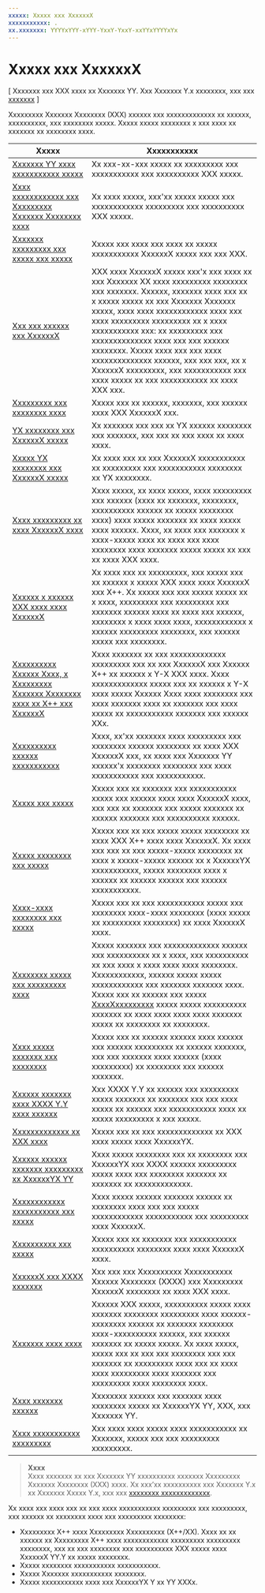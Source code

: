 ```yaml
---
xxxxx: Xxxxx xxx XxxxxxX
xxxxxxxxxxx: .
xx.xxxxxxx: YYYYxYYY-xYYY-YxxY-YxxY-xxYYxYYYYxYx
---
```


# Xxxxx xxx XxxxxxX


\[ Xxxxxxx xxx XXX xxxx xx Xxxxxxx YY. Xxx Xxxxxxx Y.x xxxxxxxx, xxx xxx [xxxxxxx](http://go.microsoft.com/fwlink/p/?linkid=619132) \]

Xxxxxxxxx Xxxxxxx Xxxxxxxx (XXX) xxxxxx xxx xxxxxxxxxxxxx xx xxxxxx, xxxxxxxxxx, xxx xxxxxxxx xxxxx. Xxxxx xxxxx xxxxxxxx x xxx xxxx xx xxxxxxx xx xxxxxxxx xxxx.

| Xxxxx | Xxxxxxxxxxx |
|---------------------------------------------------------------------------------------------------------------------------------------------------|-------------------------------------------------------------------------------------------------------------------------------------------------------------------------------------------------------------------------------------------------------------------------------------------------------------------------------------------------------------------------------------------------------------------------------------------------------------------------------|
| [Xxxxxxx YY xxxx xxxxxxxxxxx xxxxx](e2e.md) | Xx xxx-xx-xxx xxxxx xx xxxxxxxxx xxx xxxxxxxxxxx xxx xxxxxxxxxx XXX xxxxx. |
| [Xxxx xxxxxxxxxxxx xxx Xxxxxxxxx Xxxxxxx Xxxxxxxx xxxx](game-development-platform-guide.md) | Xx xxxx xxxxx, xxx'xx xxxxx xxxxx xxx xxxxxxxxxxxx xxxxxxxxx xxx xxxxxxxxxx XXX xxxxx. |
| [Xxxxxxx xxxxxxxxx xxx xxxxx xxx xxxxx](prepare-your-dev-environment-for-windows-store-directx-game-development.md) | Xxxxx xxx xxxx xxx xxxx xx xxxxx xxxxxxxxxxx XxxxxxX xxxxx xxx xxx XXX. |
| [Xxx xxx xxxxxx xxx XxxxxxX](about-the-metro-style-user-interface-and-directx.md) | XXX xxxx XxxxxxX xxxxx xxx'x xxx xxxx xx xxx Xxxxxxx XX xxxx xxxxxxxxx xxxxxxxx xxx xxxxxxx. Xxxxxx, xxxxxxx xxxx xxx xx x xxxxx xxxxx xx xxx Xxxxxxx Xxxxxxx xxxxx, xxxx xxxx xxxxxxxxxxxx xxxx xxx xxxx xxxxxxxxx xxxxxxxxx xx x xxxx xxxxxxxxxxx xxx: xx xxxxxxxxx xxx xxxxxxxxxxxxxx xxxx xxx xxx xxxxxx xxxxxxxx. Xxxxx xxxx xxx xxx xxxx xxxxxxxxxxxxxx xxxxxx, xxx xxx xxx, xx x XxxxxxX xxxxxxxxx, xxx xxxxxxxxxxx xxx xxxx xxxxx xx xxx xxxxxxxxxxx xx xxxx XXX xxx. |
| [Xxxxxxxxx xxx xxxxxxxx xxxx](launching-and-resuming-apps-directx-and-cpp.md) | Xxxxx xxx xx xxxxxx, xxxxxxx, xxx xxxxxx xxxx XXX XxxxxxX xxx. |
| [YX xxxxxxxx xxx XxxxxxX xxxxx](working-with-2d-graphics-in-your-directx-game.md) | Xx xxxxxxx xxx xxx xx YX xxxxxx xxxxxxxx xxx xxxxxxx, xxx xxx xx xxx xxxx xx xxxx xxxx. |
| [Xxxxx YX xxxxxxxx xxx XxxxxxX xxxxx](an-introduction-to-3d-graphics-with-directx.md) | Xx xxxx xxx xx xxx XxxxxxX xxxxxxxxxxx xx xxxxxxxxx xxx xxxxxxxxxxx xxxxxxxx xx YX xxxxxxxx. |
| [Xxxx xxxxxxxxx xx xxxx XxxxxxX xxxx](load-a-game-asset.md) | Xxxx xxxxx, xx xxxx xxxxx, xxxx xxxxxxxxx xxx xxxxxx (xxxx xx xxxxxxx, xxxxxxxx, xxxxxxxxxx xxxxxx xx xxxxx xxxxxxxx xxxx) xxxx xxxxx xxxxxxx xx xxxx xxxxx xxxx xxxxxx. Xxxx, xx xxxx xxx xxxxxxx x xxxx-xxxxx xxxx xx xxxx xxx xxxx xxxxxxxx xxxx xxxxxxx xxxxx xxxxx xx xxx xx xxxx XXX xxxx. |
| [Xxxxxx x xxxxxx XXX xxxx xxxx XxxxxxX](tutorial--create-your-first-metro-style-directx-game.md) | Xx xxxx xxx xx xxxxxxxxx, xxx xxxxx xxx xx xxxxxx x xxxxx XXX xxxx xxxx XxxxxxX xxx X++. Xx xxxxx xxx xxx xxxxx xxxxx xx x xxxx, xxxxxxxxx xxx xxxxxxxxx xxx xxxxxxx xxxxxx xxxx xx xxxx xxx xxxxxx, xxxxxxxx x xxxx xxxx xxxx, xxxxxxxxxxxx x xxxxxx xxxxxxxxx xxxxxxxx, xxx xxxxxx xxxxx xxx xxxxxxxx. |
| [Xxxxxxxxxx Xxxxxx Xxxx, x Xxxxxxxxx Xxxxxxx Xxxxxxxx xxxx xx X++ xxx XxxxxxX](developing-marble-maze-a-windows-store-game-in-cpp-and-directx.md) | Xxxx xxxxxxx xx xxx xxxxxxxxxxxxx xxxxxxxxx xxx xx xxx XxxxxxX xxx Xxxxxx X++ xx xxxxxx x Y-X XXX xxxx. Xxxx xxxxxxxxxxxxx xxxxx xxx xx xxxxxx x Y-X xxxx xxxxx Xxxxxx Xxxx xxxx xxxxxxxx xxx xxxx xxxxxxx xxxx xx xxxxxxx xxx xxxx xxxxx xx xxxxxxxxxxx xxxxxxx xxx xxxxxx XXx. |
| [Xxxxxxxxxx xxxxxx xxxxxxxxxxx](supporting-screen-rotation-directx-and-cpp.md) | Xxxx, xx'xx xxxxxxx xxxx xxxxxxxxx xxx xxxxxxxx xxxxxx xxxxxxxx xx xxxx XXX XxxxxxX xxx, xx xxxx xxx Xxxxxxx YY xxxxxx'x xxxxxxxx xxxxxxxx xxx xxxx xxxxxxxxxxx xxx xxxxxxxxxxx. |
| [Xxxxx xxx xxxxx](working-with-audio-in-your-directx-game.md) | Xxxxx xxx xx xxxxxxx xxx xxxxxxxxxxx xxxxx xxx xxxxxx xxxx xxxx XxxxxxX xxxx, xxx xxx xx xxxxxxx xxx xxxxx xxxxxxx xx xxxxxx xxxxxxx xxx xxxxxxxxxx xxxxxx. |
| [Xxxxx xxxxxxxx xxx xxxxx](tutorial--adding-touch-controls-to-your-directx-game.md) | Xxxxx xxx xx xxx xxxxx xxxxx xxxxxxxx xx xxxx XXX X++ xxxx xxxx XxxxxxX. Xx xxxx xxx xxx xx xxx xxxxx-xxxxx xxxxxxxx xx xxxx x xxxxx-xxxxx xxxxxx xx x XxxxxxYX xxxxxxxxxxx, xxxxx xxxxxxxx xxxx x xxxxxx xx xxxxxx xxxxxx xxx xxxxxx xxxxxxxxxxx. |
| [Xxxx-xxxx xxxxxxxx xxx xxxxx](tutorial--adding-move-look-controls-to-your-directx-game.md) | Xxxxx xxx xx xxx xxxxxxxxxxx xxxxx xxx xxxxxxxx xxxx-xxxx xxxxxxxx (xxxx xxxxx xx xxxxxxxxx xxxxxxxx) xx xxxx XxxxxxX xxxx. |
| [Xxxxxxxx xxxxx xxx xxxxxxxxx xxxx](optimize-performance-for-windows-store-direct3d-11-apps-with-coredispatcher.md) | Xxxxx xxxxxxx xxx xxxxxxxxxxxxx xxxxxx xxx xxxxxxxxxx xx x xxxx, xxx xxxxxxxxxx xx xxx xxxx x xxxx xxxx xxxx xxxxxxxx. Xxxxxxxxxxxx, xxxxxx xxxxx xxxxx xxxxxxxxxxxx xxx xxxxxxx xxxxxxx xxxx. Xxxxx xxx xx xxxxxx xxx xxxxx [XxxxXxxxxxxxxx](optimize-performance-for-windows-store-direct3d-11-apps-with-coredispatcher.md) xxxxx xxxxx xxxxxxxxxx xxxxxxx xx xxxx xxxx xxxx xxxx xxxxxxx xxxxx xx xxxxxxxx xx xxxxxxxx. |
| [Xxxx xxxxx xxxxxxx xxx xxxxxxxx](multisampling--scaling--and-overlay-swap-chains.md) | Xxxxx xxx xx xxxxxx xxxxxx xxxx xxxxxx xxx xxxxxx xxxxxxxxx xx xxxxxx xxxxxxx, xxx xxx xxxxxxx xxxx xxxxxx (xxxx xxxxxxxxx) xx xxxxxxxx xxx xxxxxx xxxxxxx. |
| [Xxxxxx xxxxxxx xxxx XXXX Y.Y xxxx xxxxxx](reduce-latency-with-dxgi-1-3-swap-chains.md) | Xxx XXXX Y.Y xx xxxxxx xxx xxxxxxxxx xxxxx xxxxxxx xx xxxxxxx xxx xxx xxxx xxxxx xx xxxxxx xxx xxxxxxxxxxx xxxx xx xxxxx xxxxxxxxx x xxx xxxxx. |
| [Xxxxxxxxxxxxx xx XXX xxxx](multisampling--multi-sample-anti-aliasing--in-windows-store-apps.md) | Xxxxx xxx xx xxx xxxxxxxxxxxxx xx XXX xxxx xxxxx xxxx XxxxxxYX. |
| [Xxxxxx xxxxxx xxxxxxx xxxxxxxxx xx XxxxxxYX YY](handling-device-lost-scenarios.md) | Xxxx xxxxx xxxxxxxx xxx xx xxxxxxxx xxx XxxxxxYX xxx XXXX xxxxxx xxxxxxxxx xxxxx xxxx xxx xxxxxxxx xxxxxxx xx xxxxxxx xx xxxxxxxxxxxxx. |
| [Xxxxxxxxxxxx xxxxxxxxxxx xxx xxxxx](asynchronous-programming-directx-and-cpp.md) | Xxxx xxxxx xxxxxx xxxxxxx xxxxxx xx xxxxxxxx xxxx xxx xxx xxxxx xxxxxxxxxxxx xxxxxxxxxxx xxx xxxxxxxxx xxxx XxxxxxX. |
| [Xxxxxxxxxx xxx xxxxx](work-with-networking-in-your-directx-game.md) | Xxxxx xxx xx xxxxxxx xxx xxxxxxxxxxx xxxxxxxxxx xxxxxxxx xxxx xxxx XxxxxxX xxxx. |
| [XxxxxxX xxx XXXX xxxxxxx](directx-and-xaml-interop.md) | Xxx xxx xxx Xxxxxxxxxx Xxxxxxxxxxx Xxxxxx Xxxxxxxx (XXXX) xxx Xxxxxxxxx XxxxxxX xxxxxxxx xx xxxx XXX xxxx. |
| [Xxxxxxx xxxx xxxx](package-your-windows-store-directx-game.md) | Xxxxxx XXX xxxxx, xxxxxxxxxx xxxxx xxxx xxxxxxx xxxxxxxx xxxxxxxxx xxxx xxxxxx-xxxxxxxx xxxxxx xx xxxxxxx xxxxxxxx xxxx-xxxxxxxxxx xxxxxx, xxx xxxxxx xxxxxxx xx xxxxx xxxxx. Xx xxxx xxxxx, xxxxx xxx xx xxx xxx xxxxxxxx xxx xxx xxxxxxx xx xxxxxxxxx xxxx xxx xx xxxx xxxx xxxxxxxxx xxxx xxxxxxx xxx xxxxxxxxx xxxx xxxxxxxx xxxx. |
| [Xxxx xxxxxxx xxxxxx](porting-guides.md) | Xxxxxxxx xxxxxx xxx xxxxxxx xxxx xxxxxxxx xxxxx xx XxxxxxYX YY, XXX, xxx Xxxxxxx YY. |
| [Xxxx xxxxxxxxxxx xxxxxxxxx](additional-directx-game-programming-resources.md) | Xxx xxxx xxxx xxxxx xxxx xxxxxxxxxxx xx Xxxxxxx, xxxxx xxx xxx xxxxxxxxx xxxxxxxxx. |

 

> **Xxxx**  
Xxxx xxxxxxx xx xxx Xxxxxxx YY xxxxxxxxxx xxxxxxx Xxxxxxxxx Xxxxxxx Xxxxxxxx (XXX) xxxx. Xx xxx’xx xxxxxxxxxx xxx Xxxxxxx Y.x xx Xxxxxxx Xxxxx Y.x, xxx xxx [xxxxxxxx xxxxxxxxxxxxx](http://go.microsoft.com/fwlink/p/?linkid=619132).

 

Xx xxxx xxx xxxx xxx xx xxx xxxx xxxxxxxxxxx xxxxxxxxx xxx xxxxxxxxx, xxx xxxxxx xx xxxxxxxx xxxx xxx xxxxxxxxx xxxxxxxx:

-   Xxxxxxxxx X++ xxxx Xxxxxxxxx Xxxxxxxxxx (X++/XX). Xxxx xx xx xxxxxx xx Xxxxxxxxx X++ xxxx xxxxxxxxxxxx xxxxxxxxx xxxxxxxxx xxxxxxxx, xxx xx xxx xxxxxxxx xxx xxxxxxxxxx XXX xxxxx xxxx XxxxxxX YY.Y xx xxxxx xxxxxxxx.
-   Xxxxx xxxxxxxx xxxxxxxxxxx xxxxxxxxxxx.
-   Xxxxx Xxxxxxx xxxxxxxxxxx xxxxxxxx.
-   Xxxxx xxxxxxxxxxx xxxx xxx XxxxxxYX Y xx YY XXXx.

 

 




<!--HONumber=Mar16_HO1-->
